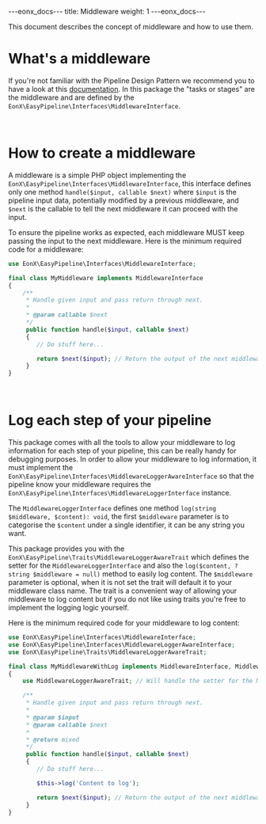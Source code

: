 ---eonx_docs---
title: Middleware
weight: 1
---eonx_docs---

This document describes the concept of middleware and how to use them.

# What's a middleware

If you're not familiar with the Pipeline Design Pattern we recommend you to have a look at this [documentation][1].
In this package the "tasks or stages" are the middleware and are defined by the `EonX\EasyPipeline\Interfaces\MiddlewareInterface`.

<br>

# How to create a middleware

A middleware is a simple PHP object implementing the `EonX\EasyPipeline\Interfaces\MiddlewareInterface`, this
interface defines only one method `handle($input, callable $next)` where `$input` is the pipeline input data, potentially
modified by a previous middleware, and `$next` is the callable to tell the next middleware it can proceed with the input.

To ensure the pipeline works as expected, each middleware MUST keep passing the input to the next middleware. Here is
the minimum required code for a middleware:

```php
use EonX\EasyPipeline\Interfaces\MiddlewareInterface;

final class MyMiddleware implements MiddlewareInterface
{
    /**
     * Handle given input and pass return through next.
     *
     * @param callable $next
     */
     public function handle($input, callable $next)
     {
        // Do stuff here...

        return $next($input); // Return the output of the next middleware for the given input
     }
}
```

<br>

# Log each step of your pipeline

This package comes with all the tools to allow your middleware to log information for each step of your pipeline, this
can be really handy for debugging purposes. In order to allow your middleware to log information, it must implement
the `EonX\EasyPipeline\Interfaces\MiddlewareLoggerAwareInterface` so that the pipeline know your middleware
requires the `EonX\EasyPipeline\Interfaces\MiddlewareLoggerInterface` instance.

The `MiddlewareLoggerInterface` defines one method `log(string $middleware, $content): void`, the first `$middleware`
parameter is to categorise the `$content` under a single identifier, it can be any string you want.

This package provides you with the `EonX\EasyPipeline\Traits\MiddlewareLoggerAwareTrait` which defines the setter
for the `MiddlewareLoggerInterface` and also the `log($content, ?string $middleware = null)` method to easily log content.
The `$middleware` parameter is optional, when it is not set the trait will default it to your middleware class name.
The trait is a convenient way of allowing your middleware to log content but if you do not like using traits you're free
to implement the logging logic yourself.

Here is the minimum required code for your middleware to log content:

```php
use EonX\EasyPipeline\Interfaces\MiddlewareInterface;
use EonX\EasyPipeline\Interfaces\MiddlewareLoggerAwareInterface;
use EonX\EasyPipeline\Traits\MiddlewareLoggerAwareTrait;

final class MyMiddlewareWithLog implements MiddlewareInterface, MiddlewareLoggerAwareInterface
{
    use MiddlewareLoggerAwareTrait; // Will handle the setter for the MiddlewareLoggerInterface

    /**
     * Handle given input and pass return through next.
     *
     * @param $input
     * @param callable $next
     *
     * @return mixed
     */
     public function handle($input, callable $next)
     {
        // Do stuff here...

        $this->log('Content to log');

        return $next($input); // Return the output of the next middleware for the given input
     }
}
```

[1]: https://www.cise.ufl.edu/research/ParallelPatterns/PatternLanguage/AlgorithmStructure/Pipeline.htm

